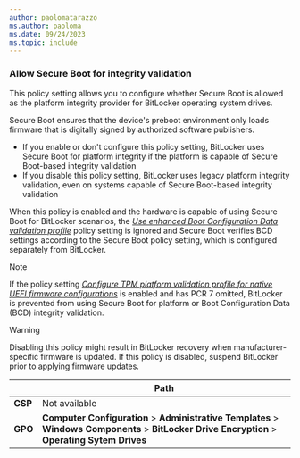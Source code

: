 ```yaml
---
author: paolomatarazzo
ms.author: paoloma
ms.date: 09/24/2023
ms.topic: include
---
```


### Allow Secure Boot for integrity validation

This policy setting allows you to configure whether Secure Boot is allowed as the platform integrity provider for BitLocker operating system drives.

Secure Boot ensures that the device's preboot environment only loads firmware that is digitally signed by authorized software publishers.

- If you enable or don't configure this policy setting, BitLocker uses Secure Boot for platform integrity if the platform is capable of Secure Boot-based integrity validation
- If you disable this policy setting, BitLocker uses legacy platform integrity validation, even on systems capable of Secure Boot-based integrity validation

When this policy is enabled and the hardware is capable of using Secure Boot for BitLocker scenarios, the *[Use enhanced Boot Configuration Data validation profile](../policy-settings.md?tabs=os#use-enhanced-boot-configuration-data-validation-profile)* policy setting is ignored and Secure Boot verifies BCD settings according to the Secure Boot policy setting, which is configured separately from BitLocker.

> [!NOTE]
> If the policy setting *[Configure TPM platform validation profile for native UEFI firmware configurations](../policy-settings.md?tabs=os#configure-tpm-platform-validation-profile-for-native-uefi-firmware-configurations)* is enabled and has PCR 7 omitted, BitLocker is prevented from using Secure Boot for platform or Boot Configuration Data (BCD) integrity validation.

> [!WARNING]
> Disabling this policy might result in BitLocker recovery when manufacturer-specific firmware is updated. If this policy is disabled, suspend BitLocker prior to applying firmware updates.

|  | Path |
|--|--|
| **CSP** | Not available |
| **GPO** | **Computer Configuration** > **Administrative Templates** > **Windows Components** > **BitLocker Drive Encryption** > **Operating Sytem Drives** |
